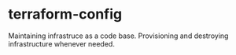 # terraform-config
Maintaining infrastruce as a code base. Provisioning and destroying infrastructure whenever needed.
